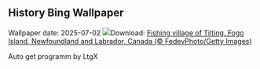 ## History Bing Wallpaper
Wallpaper date: 2025-07-02
![](https://www.bing.com/th?id=OHR.CanadaDayFogo_EN-US0231478181_UHD.jpg&w=1000)Download: [Fishing village of Tilting, Fogo Island, Newfoundland and Labrador, Canada (© FedevPhoto/Getty Images)](https://www.bing.com/th?id=OHR.CanadaDayFogo_EN-US0231478181_UHD.jpg)

Auto get programm by LtgX

